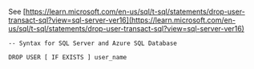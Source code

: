 See [https://learn.microsoft.com/en-us/sql/t-sql/statements/drop-user-transact-sql?view=sql-server-ver16](https://learn.microsoft.com/en-us/sql/t-sql/statements/drop-user-transact-sql?view=sql-server-ver16)
```
-- Syntax for SQL Server and Azure SQL Database  
  
DROP USER [ IF EXISTS ] user_name
```
